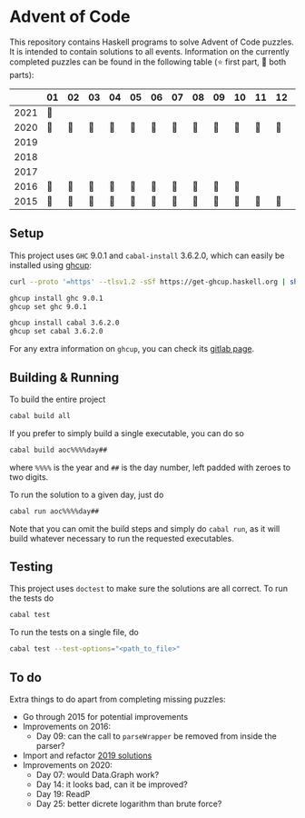 # Advent of Code

This repository contains Haskell programs to solve Advent of Code puzzles. It is intended to contain solutions to all events. Information on the currently completed puzzles can be found in the following table (⭐ first part, 🌟 both parts):

|      | 01 | 02 | 03 | 04 | 05 | 06 | 07 | 08 | 09 | 10 | 11 |  12 | 13 | 14 | 15 | 16 | 17 | 18 | 19 | 20 | 21 | 22 | 23 | 24 | 25 |
|------|----|----|----|----|----|----|----|----|----|----|----|-----|----|----|----|----|----|----|----|----|----|----|----|----|----|
| 2021 | 🌟 |    |    |    |    |    |    |    |    |    |    |     |    |    |    |    |    |    |    |    |    |    |    |    |    |
| 2020 | 🌟 | 🌟 | 🌟 | 🌟 | 🌟 | 🌟 | 🌟 | 🌟 | 🌟 | 🌟 | 🌟 | 🌟 | 🌟 | 🌟 | 🌟 | 🌟 | 🌟 | 🌟 | 🌟 | 🌟 | 🌟 | 🌟 | 🌟 | 🌟 | 🌟 |
| 2019 |    |    |    |    |    |    |    |    |    |    |    |     |    |    |    |    |    |    |    |    |    |    |    |    |    |
| 2018 |    |    |    |    |    |    |    |    |    |    |    |     |    |    |    |    |    |    |    |    |    |    |    |    |    |
| 2017 |    |    |    |    |    |    |    |    |    |    |    |     |    |    |    |    |    |    |    |    |    |    |    |    |    |
| 2016 | 🌟 | 🌟 | 🌟 | 🌟 | 🌟 | 🌟 | 🌟 | 🌟 | 🌟 | 🌟 |    |     |    |    |    |    |    |    |    |    |    |    |    |    |    |
| 2015 | 🌟 | 🌟 | 🌟 | 🌟 | 🌟 | 🌟 | 🌟 | 🌟 | 🌟 | 🌟 | 🌟 | 🌟 | 🌟 | 🌟 | 🌟 | 🌟 | 🌟 | 🌟 | 🌟 | 🌟 | 🌟 | 🌟 | 🌟 | 🌟 | 🌟 |

## Setup

This project uses `GHC` 9.0.1 and `cabal-install` 3.6.2.0, which can easily be installed using [ghcup](https://www.haskell.org/ghcup/):

```sh
curl --proto '=https' --tlsv1.2 -sSf https://get-ghcup.haskell.org | sh

ghcup install ghc 9.0.1
ghcup set ghc 9.0.1

ghcup install cabal 3.6.2.0
ghcup set cabal 3.6.2.0
```

For any extra information on `ghcup`, you can check its [gitlab page](https://gitlab.haskell.org/haskell/ghcup-hs#usage).

## Building & Running

To build the entire project

```sh
cabal build all
```

If you prefer to simply build a single executable, you can do so

```sh
cabal build aoc%%%%day##
```

where `%%%%` is the year and `##` is the day number, left padded with zeroes to two digits.

To run the solution to a given day, just do

```sh
cabal run aoc%%%%day##
```

Note that you can omit the build steps and simply do `cabal run`, as it will build whatever necessary to run the requested executables.

## Testing

This project uses `doctest` to make sure the solutions are all correct. To run the tests do

```sh
cabal test
```

To run the tests on a single file, do

```sh
cabal test --test-options="<path_to_file>"
```

## To do

Extra things to do apart from completing missing puzzles:

* Go through 2015 for potential improvements
* Improvements on 2016:
  * Day 09: can the call to `parseWrapper` be removed from inside the parser?
* Import and refactor [2019 solutions](https://github.com/jnoliv/AOC19)
* Improvements on 2020:
  * Day 07: would Data.Graph work?
  * Day 14: it looks bad, can it be improved?
  * Day 19: ReadP
  * Day 25: better dicrete logarithm than brute force?

